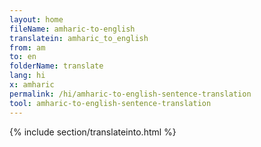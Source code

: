 ```yaml
---
layout: home
fileName: amharic-to-english
translatein: amharic_to_english
from: am
to: en
folderName: translate
lang: hi
x: amharic
permalink: /hi/amharic-to-english-sentence-translation
tool: amharic-to-english-sentence-translation
---
```

{% include section/translateinto.html %}
